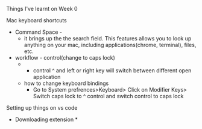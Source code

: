 Things I've learnt on Week 0

Mac keyboard shortcuts
* Command Space - 
  * it brings up the the search field. This features allows you to look up anything on your mac, including applications(chrome, terminal), files,  etc.
* workflow - control(change to caps lock)
  * - control ^ and left or right key will switch between different open application
  * how to change keyboard bindings
    * Go to System prefrences>Keyboard> Click on Modifier Keys> Switch caps lock to ^ control and switch control to caps lock


Setting up things on vs code
  *   Downloading extension 
      *   

<!-- * 
Terminal
 *   -->